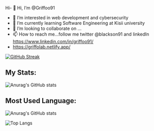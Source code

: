 Hi- 👋 Hi, I’m @Griffoo91
- 👀 I’m interested in web development and cybersecurity
- 🌱 I’m currently learning Software Engineering at Kisii university
- 💞️ I’m looking to collaborate on ...
- 📫 How to reach me...follow me twitter @blackson91 and linkedIn https://www.linkedin.com/in/griffoo91/
- https://griffolab.netlify.app/

[![GitHub Streak](https://streak-stats.demolab.com?user=griffoo91&theme=merko)](https://git.io/streak-stats)
## My Stats:
![Anurag's GitHub stats](https://github-readme-stats.vercel.app/api?username=griffoo91&show_icons=true&theme=merko)
## Most Used Language:
![Anurag's GitHub stats](https://github-readme-stats.vercel.app/api?username=griffoo91&show_icons=true&theme=radical)

![Top Langs](https://github-readme-stats.vercel.app/api/top-langs/?username=griffoo91&layout=compact)
<!---
Griffoo91/Griffoo91 is a ✨ special ✨ repository because its `README.md` (this file) appears on your GitHub profile.
You can click the Preview link to take a look at your changes.
--->
